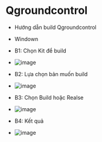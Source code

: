 # Qgroundcontrol
- Hướng dẫn build Qgroundcontrol 
- Windown
- B1: Chọn Kit để build
- ![image](https://user-images.githubusercontent.com/18188862/181795704-3ac100e2-693c-4711-819d-36c834f59b54.png)

- B2: Lựa chọn bản muốn build
- ![image](https://user-images.githubusercontent.com/18188862/181795918-43f3448c-2639-44d3-99b3-bd2404d6c517.png)

- B3: Chọn Build hoặc Realse
- ![image](https://user-images.githubusercontent.com/18188862/181796186-48b978da-e55c-413f-b65a-d682ff2b5987.png)

- B4: Kết quả
- ![image](https://user-images.githubusercontent.com/18188862/181796328-85f4cfbf-a884-4cab-97f1-34c4cd18a111.png)

